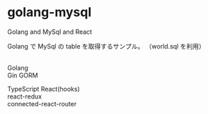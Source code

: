 # golang-mysql

Golang and MySql and React

Golang で MySql の table を取得するサンプル。
（world.sql を利用）<br><br>

Golang <br>
Gin GORM <br>

TypeScript
React(hooks)<br>
react-redux<br>
connected-react-router<br>
